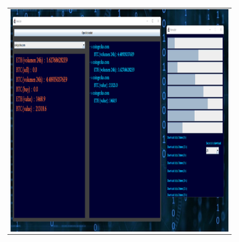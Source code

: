 <center>
<table><tr><td>
<img src="https://github.com/Biniobiniasty/CryptoAnalizer/blob/master/screenshoot/2.png" height="500" width="650"/>
 </td></tr>
 </table>
 </center>
